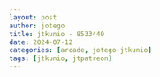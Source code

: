 ```yaml
---
layout: post
author: jotego
title: jtkunio - 8533440
date: 2024-07-12
categories: [arcade, jotego-jtkunio]
tags: [jtkunio, jtpatreon]
---
```


